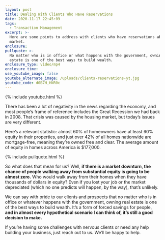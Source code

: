 ```yaml
---
layout: post
title: Dealing With Clients Who Have Reservations
date: 2020-11-17 22:45:09
tags:
  - Transaction Management
excerpt: >-
  Here are some points to address with clients who have reservations about the
  market.
enclosure:
pullquote: >-
  No matter who is in office or what happens with the government, owning real
  estate is one of the best ways to build wealth.
enclosure_type: video/mp4
enclosure_time:
use_youtube_image: false
youtube_alternate_image: /uploads/clients-reservations-yt.jpg
youtube_code: d0B7H_HNR0c
---
```


{% include youtube.html %}

There has been a lot of negativity in the news regarding the economy, and most people’s frame of reference includes the Great Recession we had back in 2008. That crisis was caused by the housing market, but today’s issues are very different.

Here’s a relevant statistic: almost 60% of homeowners have at least 60% equity in their properties, and just over 42% of all homes nationwide are mortgage-free, meaning they’re owned free and clear. The average amount of equity in homes across America is $177,000.

{% include pullquote.html %}

So what does that mean for us? Well, **if there is a market downturn, the chance of people walking away from substantial equity is going to be almost zero.** Who would walk away from their homes when they have thousands of dollars in equity? Even if you lost your job or the market depreciated (which no one predicts will happen, by the way), that’s unlikely.

We can say with pride to our clients and prospects that no matter who is in office or whatever happens with the government, owning real estate is one of the best ways to build wealth. It’s a form of forced savings for people, **and in almost every hypothetical scenario I can think of, it’s still a good decision to make.**

If you’re having some challenges with nervous clients or need any help building your business, just reach out to us. We’ll be happy to help.